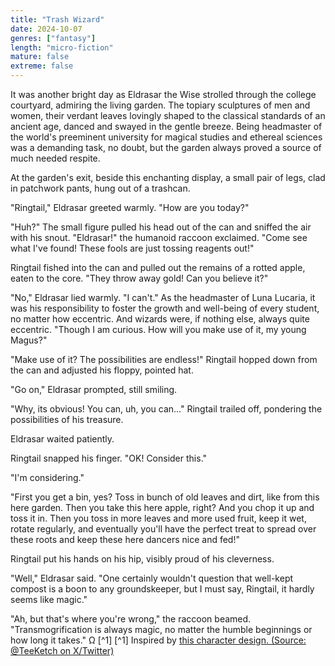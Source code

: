 ```yaml
---
title: "Trash Wizard"
date: 2024-10-07
genres: ["fantasy"]
length: "micro-fiction"
mature: false
extreme: false
---
```

It was another bright day as Eldrasar the Wise strolled through the college courtyard, admiring the living garden. The topiary sculptures of men and women, their verdant leaves lovingly shaped to the classical standards of an ancient age, danced and swayed in the gentle breeze. Being headmaster of the world's preeminent university for magical studies and ethereal sciences was a demanding task, no doubt, but the garden always proved a source of much needed respite.

At the garden's exit, beside this enchanting display, a small pair of legs, clad in patchwork pants, hung out of a trashcan.

"Ringtail," Eldrasar greeted warmly. "How are you today?"

"Huh?" The small figure pulled his head out of the can and sniffed the air with his snout. "Eldrasar!" the humanoid raccoon exclaimed. "Come see what I've found! These fools are just tossing reagents out!"

Ringtail fished into the can and pulled out the remains of a rotted apple, eaten to the core. "They throw away gold! Can you believe it?"

"No," Eldrasar lied warmly. "I can't." As the headmaster of Luna Lucaria, it was his responsibility to foster the growth and well-being of every student, no matter how eccentric. And wizards were, if nothing else, always quite eccentric. "Though I am curious. How will you make use of it, my young Magus?"

"Make use of it? The possibilities are endless!" Ringtail hopped down from the can and adjusted his floppy, pointed hat. 

"Go on," Eldrasar prompted, still smiling.

"Why, its obvious! You can, uh, you can..." Ringtail trailed off, pondering the possibilities of his treasure.

Eldrasar waited patiently.

Ringtail snapped his finger. "OK! Consider this."

"I'm considering." 

"First you get a bin, yes? Toss in bunch of old leaves and dirt, like from this here garden. Then you take this here apple, right?  And you chop it up and toss it in. Then you toss in more leaves and more used fruit, keep it wet, rotate regularly, and eventually you'll have the perfect treat to spread over these roots and keep these here dancers nice and fed!"

Ringtail put his hands on his hip, visibly proud of his cleverness. 

"Well," Eldrasar said. "One certainly wouldn't question that well-kept compost is a boon to any groundskeeper, but I must say, Ringtail, it hardly seems like magic."

"Ah, but that's where you're wrong," the raccoon beamed. "Transmogrification is always magic, no matter the humble beginnings or how long it takes." Ω [^1]
[^1] Inspired by [this character design. (Source: @TeeKetch on X/Twitter)](/images/trash_wizard.jpg)
